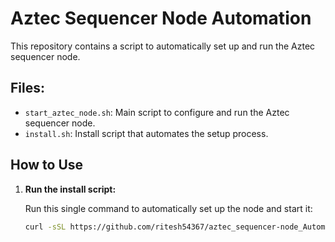 # Aztec Sequencer Node Automation

This repository contains a script to automatically set up and run the Aztec sequencer node.

## Files:
- `start_aztec_node.sh`: Main script to configure and run the Aztec sequencer node.
- `install.sh`: Install script that automates the setup process.

## How to Use

1. **Run the install script:**

   Run this single command to automatically set up the node and start it:

   ```bash
   curl -sSL https://github.com/ritesh54367/aztec_sequencer-node_AutomationScript/raw/main/install.sh | bash
